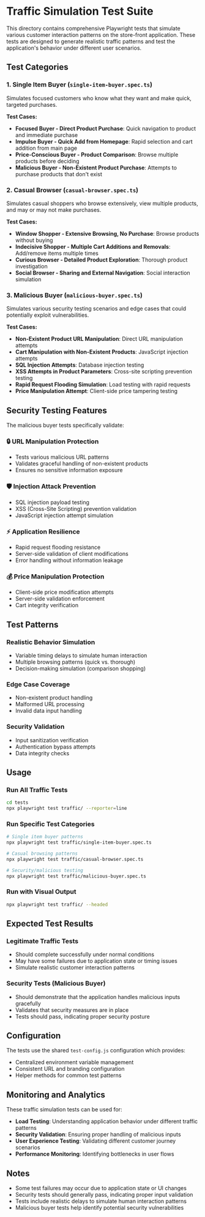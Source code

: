 # Traffic Simulation Test Suite

This directory contains comprehensive Playwright tests that simulate various customer interaction patterns on the store-front application. These tests are designed to generate realistic traffic patterns and test the application's behavior under different user scenarios.

## Test Categories

### 1. Single Item Buyer (`single-item-buyer.spec.ts`)

Simulates focused customers who know what they want and make quick, targeted purchases.

**Test Cases:**
- **Focused Buyer - Direct Product Purchase**: Quick navigation to product and immediate purchase
- **Impulse Buyer - Quick Add from Homepage**: Rapid selection and cart addition from main page
- **Price-Conscious Buyer - Product Comparison**: Browse multiple products before deciding
- **Malicious Buyer - Non-Existent Product Purchase**: Attempts to purchase products that don't exist

### 2. Casual Browser (`casual-browser.spec.ts`)

Simulates casual shoppers who browse extensively, view multiple products, and may or may not make purchases.

**Test Cases:**
- **Window Shopper - Extensive Browsing, No Purchase**: Browse products without buying
- **Indecisive Shopper - Multiple Cart Additions and Removals**: Add/remove items multiple times
- **Curious Browser - Detailed Product Exploration**: Thorough product investigation
- **Social Browser - Sharing and External Navigation**: Social interaction simulation

### 3. Malicious Buyer (`malicious-buyer.spec.ts`)

Simulates various security testing scenarios and edge cases that could potentially exploit vulnerabilities.

**Test Cases:**
- **Non-Existent Product URL Manipulation**: Direct URL manipulation attempts
- **Cart Manipulation with Non-Existent Products**: JavaScript injection attempts
- **SQL Injection Attempts**: Database injection testing
- **XSS Attempts in Product Parameters**: Cross-site scripting prevention testing
- **Rapid Request Flooding Simulation**: Load testing with rapid requests
- **Price Manipulation Attempt**: Client-side price tampering testing

## Security Testing Features

The malicious buyer tests specifically validate:

### 🔒 **URL Manipulation Protection**
- Tests various malicious URL patterns
- Validates graceful handling of non-existent products
- Ensures no sensitive information exposure

### 🛡️ **Injection Attack Prevention**
- SQL injection payload testing
- XSS (Cross-Site Scripting) prevention validation
- JavaScript injection attempt simulation

### ⚡ **Application Resilience**
- Rapid request flooding resistance
- Server-side validation of client modifications
- Error handling without information leakage

### 💰 **Price Manipulation Protection**
- Client-side price modification attempts
- Server-side validation enforcement
- Cart integrity verification

## Test Patterns

### Realistic Behavior Simulation
- Variable timing delays to simulate human interaction
- Multiple browsing patterns (quick vs. thorough)
- Decision-making simulation (comparison shopping)

### Edge Case Coverage
- Non-existent product handling
- Malformed URL processing
- Invalid data input handling

### Security Validation
- Input sanitization verification
- Authentication bypass attempts
- Data integrity checks

## Usage

### Run All Traffic Tests
```bash
cd tests
npx playwright test traffic/ --reporter=line
```

### Run Specific Test Categories
```bash
# Single item buyer patterns
npx playwright test traffic/single-item-buyer.spec.ts

# Casual browsing patterns  
npx playwright test traffic/casual-browser.spec.ts

# Security/malicious testing
npx playwright test traffic/malicious-buyer.spec.ts
```

### Run with Visual Output
```bash
npx playwright test traffic/ --headed
```

## Expected Test Results

### Legitimate Traffic Tests
- Should complete successfully under normal conditions
- May have some failures due to application state or timing issues
- Simulate realistic customer interaction patterns

### Security Tests (Malicious Buyer)
- Should demonstrate that the application handles malicious inputs gracefully
- Validates that security measures are in place
- Tests should pass, indicating proper security posture

## Configuration

The tests use the shared `test-config.js` configuration which provides:
- Centralized environment variable management
- Consistent URL and branding configuration
- Helper methods for common test patterns

## Monitoring and Analytics

These traffic simulation tests can be used for:
- **Load Testing**: Understanding application behavior under different traffic patterns
- **Security Validation**: Ensuring proper handling of malicious inputs
- **User Experience Testing**: Validating different customer journey scenarios
- **Performance Monitoring**: Identifying bottlenecks in user flows

## Notes

- Some test failures may occur due to application state or UI changes
- Security tests should generally pass, indicating proper input validation
- Tests include realistic delays to simulate human interaction patterns
- Malicious buyer tests help identify potential security vulnerabilities
